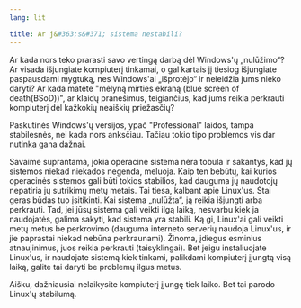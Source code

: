 ```yaml
---
lang: lit

title: Ar j&#363;s&#371; sistema nestabili?
---
```


Ar kada nors teko prarasti savo verting&#261; darb&#261; d&#279;l Windows'&#371; „nul&#363;&#382;imo“? Ar visada 
i&#353;jungiate kompiuter&#303; tinkamai, o gal kartais j&#303; tiesiog i&#353;jungiate paspausdami mygtuk&#261;, nes 
Windows'ai „i&#353;prot&#279;jo“ ir neleid&#382;ia jums nieko daryti? Ar kada mat&#279;te "m&#279;lyn&#261; mirties 
ekran&#261; (blue screen of death(BSoD))", ar klaid&#371; prane&#353;imus, teigian&#269;ius, kad jums reikia perkrauti 
kompiuter&#303; d&#279;l ka&#382;koki&#371; neai&#353;ki&#371; prie&#382;as&#269;i&#371;?

Paskutin&#279;s Windows'&#371; versijos, ypa&#269; "Professional" laidos, tampa stabilesn&#279;s, nei kada nors 
anks&#269;iau. Ta&#269;iau tokio tipo problemos vis dar nutinka gana da&#382;nai.

Savaime suprantama, jokia operacin&#279; sistema n&#279;ra tobula ir sakantys, kad j&#371; sistemos niekad niekados 
negenda, meluoja. Kaip ten beb&#363;t&#371;, kai kurios operacin&#279;s sistemos gali b&#363;ti tokios stabilios, kad 
dauguma j&#371; naudotoj&#371; nepatiria j&#371; sutrikim&#371; met&#371; metais. Tai tiesa, kalbant apie Linux'us. 
&#352;tai geras b&#363;das tuo &#303;sitikinti. Kai sistema „nul&#363;&#382;ta“, j&#261; reikia i&#353;jungti arba 
perkrauti. Tad, jei j&#363;s&#371; sistema gali veikti ilg&#261; laik&#261;, nesvarbu kiek ja naudojat&#279;s, galima 
sakyti, kad sistema yra stabili. K&#261; gi, Linux'ai gali veikti met&#371; metus be perkrovimo (dauguma interneto 
serveri&#371; naudoja Linux'us, ir jie paprastai niekad neb&#363;na perkraunami). &#381;inoma, &#303;diegus esminius 
atnaujinimus, juos reikia perkrauti (taisyklingai). Bet jeigu instaliuojate Linux'us, ir naudojate sistem&#261; kiek 
tinkami, palikdami kompiuter&#303; &#303;jungt&#261; vis&#261; laik&#261;, galite tai daryti be problem&#371; ilgus 
metus.

Ai&#353;ku, da&#382;niausiai nelaikysite kompiuter&#303; &#303;jung&#281; tiek laiko. Bet tai parodo Linux'&#371; 
stabilum&#261;.




